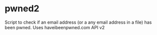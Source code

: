 # pwned2
Script to check if an email address (or a any email address in a file) has been pwned. Uses haveibeenpwned.com API v2
